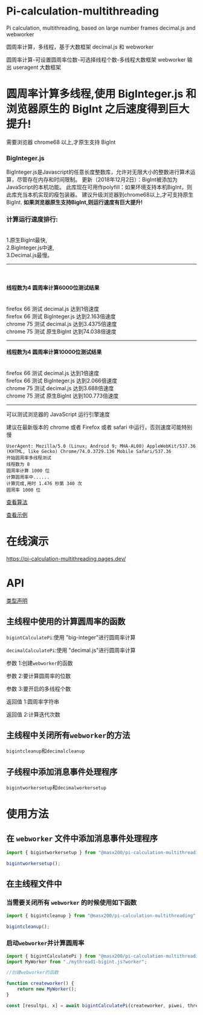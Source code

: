 # Pi-calculation-multithreading

Pi calculation, multithreading, based on large number frames decimal.js and webworker

圆周率计算，多线程，基于大数框架 decimal.js 和 webworker

圆周率计算-可设置圆周率位数-可选择线程个数-多线程大数框架 webworker 输出 useragent 大数框架

# 圆周率计算多线程,使用 BigInteger.js 和浏览器原生的 BigInt 之后速度得到巨大提升!

需要浏览器 chrome68 以上,才原生支持 BigInt

<h3>BigInteger.js</h3>
<p>
  BigInteger.js是Javascript的任意长度整数库，允许对无限大小的整数进行算术运算，尽管存在内存和时间限制。
  更新（2018年12月2日）：BigInt被添加为JavaScript的本机功能。
  此库现在可用作polyfill：如果环境支持本机BigInt，则此库充当本机实现的瘦包装器。
  建议升级浏览器到chrome68以上,才可支持原生BigInt.
<b>如果浏览器原生支持BigInt,则运行速度有巨大提升!</b>
</p>

<h3>计算运行速度排行:</h3>
<br />1.原生BigInt最快,<br />2.BigInteger.js中速,<br />3.Decimal.js最慢。
<hr>
<br />
<h4> 线程数为4 圆周率计算6000位测试结果</h4>
<br />
firefox 66 测试 decimal.js 达到1倍速度
<br />
firefox 66 测试 BigInteger.js 达到2.163倍速度
<br />
chrome 75 测试 decimal.js 达到3.4375倍速度
<br />
chrome 75 测试 原生BigInt 达到74.038倍速度
<p></p>
<hr>
<h4> 线程数为4 圆周率计算10000位测试结果</h4>
<br />
firefox 66 测试 decimal.js 达到1倍速度
<br />
firefox 66 测试 BigInteger.js 达到2.066倍速度
<br />
chrome 75 测试 decimal.js 达到3.688倍速度
<br />
chrome 75 测试 原生BigInt 达到100.773倍速度
<p></p>
<hr>

可以测试浏览器的 JavaScript 运行引擎速度

建议在最新版本的 chrome 或者 Firefox 或者 safari 中运行，否则速度可能特别慢

```
UserAgent: Mozilla/5.0 (Linux; Android 9; MHA-AL00) AppleWebKit/537.36 (KHTML, like Gecko) Chrome/74.0.3729.136 Mobile Safari/537.36
开始圆周率多线程测试
线程数为 8
圆周率计算 1000 位
计算圆周率中......
计算完成,用时 1.476 秒第 340 次
圆周率 1000 位
```

[查看算法](src/pi_calc.AsciiMath)

[查看示例](src/index.html)

# 在线演示

https://pi-calculation-multithreading.pages.dev/

# API

[类型声明](dist/index.d.ts)

## 主线程中使用的计算圆周率的函数

`bigintCalculatePi`:使用 "big-integer"进行圆周率计算

`decimalCalculatePi`:使用 "decimal.js"进行圆周率计算

参数 1:创建`webworker`的函数

参数 2:要计算圆周率的位数

参数 3:要开启的多线程个数

返回值 1:圆周率字符串

返回值 2:计算迭代次数

## 主线程中关闭所有`webworker`的方法

`bigintcleanup`和`decimalcleanup`

## 子线程中添加消息事件处理程序

`bigintworkersetup`和`decimalworkersetup`

# 使用方法

## 在 `webworker` 文件中添加消息事件处理程序

```js
import { bigintworkersetup } from "@masx200/pi-calculation-multithreading";

bigintworkersetup();
```

## 在主线程文件中

### 当需要关闭所有 `webworker` 的时候使用如下函数

```js
import { bigintcleanup } from "@masx200/pi-calculation-multithreading";

bigintcleanup();
```

### 启动`webworker`并计算圆周率

```js
import { bigintCalculatePi } from "@masx200/pi-calculation-multithreading";
import MyWorker from "./mythread1-bigint.js?worker";

//创建webworker的函数

function createworker() {
    return new MyWorker();
}
```

```js
const [resultpi, x] = await bigintCalculatePi(createworker, piwei, threadgeshu);
```
